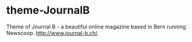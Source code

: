 theme-JournalB
==============

Theme of Journal B - a beautiful online magazine based in Bern running Newscoop. http://www.journal-b.ch/
